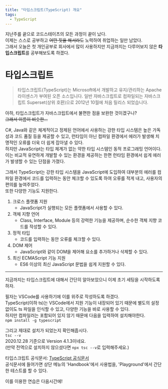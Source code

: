 ```yaml
---
title: "타입스크립트(TypeScript) 개요"
tags:
  - TypeScript
---
```


지난주를 끝으로 코드스테이츠의 모든 과정이 끝이 났다.  
이제는 스스로 공부하고 ~~어떤 짓을 해서라도~~ 노력하여 취업하는 일만 남았다.  
그래서 오늘은 첫 개인공부로 회사에서 많이 사용하지만 지금까지는 다루어보지 않은 **타입스크립트**를 공부해보도록 하겠다.  

# 타입스크립트

> 타입스크립트(TypeScript)는 Microsoft에서 개발하고 유지/관리하는 Apache 라이센스가 부여된 오픈 소스입니다.
일반 자바스크립트로 컴파일되는 자바스크립트 Superset(상위 호환)으로 2012년 10월에 처음 릴리스 되었습니다.

아하, 타입스크립트가 자바스크립트에서 불편한 점을 보완한 것이겠구나?  
~~그래서 이름이 비슷한...~~  

C#, Java와 같은 체계적이고 정제된 언어에서 사용하는 강한 타입 시스템은 높은 가독성과 코드 품질 등을 제공할 수 있고, 런타임이 아닌 컴파일 환경에서 에러가 발생해 치명적인 오류를 더욱 더 쉽게 잡아낼 수 있다.  
하지만 JavaScript는 타입 체계가 없는 약한 타입 시스템인 동적 프로그래밍 언어이다. 이는 비교적 유연하게 개발할 수 있는 환경을 제공하는 한편 런타임 환경에서 쉽게 에러가 발생할 수 있는 단점을 가졌다.  

그래서 TypeScript는 강한 타입 시스템을 JavaScript에 도입하여 대부분의 에러를 컴파일 환경에서 코드를 입력하는 동안 체크할 수 있도록 하여 오류를 적게 내고, 사용자의 편의를 높여주었다.  
또한 다양한 기능도 지원한다.  

1. 크로스 플랫폼 지원  
    - JavaScript가 실행되는 모든 플랫폼에서 사용할 수 있다.  
2. 객체 지향 언어  
    - Class, Interface, Module 등의 강력한 기능을 제공하며, 순수한 객체 지향 코드를 작성할 수 있다.  
3. 정적 타입  
    - 코드를 입력하는 동안 오류를 체크할 수 있다.  
4. DOM 제어  
    - JavaScript와 같이 DOM을 제어해 요소를 추가하거나 삭제할 수 있다.  
5. 최신 ECMAScript 기능 지원  
    - ES6 이상의 최신 JavaScript 문법을 쉽게 지원할 수 있다.  

-----------------------------------------------------------------------------------

지금까지는 타입스크립트에 대해서 간단히 알아보았으니 이제 초기 세팅을 시작하도록 하자.  

필자는 VSCode를 사용하기에 이를 위주로 작성하도록 하겠다.  
TypeScript(이하 ts)는 VSCode에서 지원 기능이 내장되어 있기 때문에 별도의 설정 없이도 ts 파일을 인식할 수 있고, 다양한 기능을 바로 사용할 수 있다.  
하지만 컴파일러는 포함되어 있지 않기 때문에 다음을 입력하여 설치해야한다.  
`npm install -g typescript`  

그리고 제대로 설치가 되었는지 확인해줍시다.  
`tsc --v`  
2020.12.28 기준으로 Version 4.1.3이네요.  
(만약 전역으로 설치하지 않으셨다면 `npx tsc --v`로 입력해주세요.)

타입스크립트 공식문서: [TypeScript 공식문서](https://www.typescriptlang.org/)  
공식문서에 들어가면 상단 메뉴의 'Handbook'에서 사용법을, 'Playground'에서 간단한 테스트를 할 수 있다.  

이를 이용한 연습은 다음시간에!  
